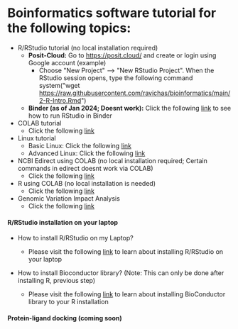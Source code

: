 # Boinformatics software tutorial for the following topics: 

* R/RStudio tutorial (no local installation required)
  * **Posit-Cloud:** Go to https://posit.cloud/ and create or login using Google account (example)
       * Choose "New Project" --> "New RStudio Project". When the RStudio session opens, type the following command
          system("wget https://raw.githubusercontent.com/ravichas/bioinformatics/main/2-R-Intro.Rmd")
  * **Binder (as of Jan 2024; Doesnt work):** Click the following [link](https://github.com/ravichas/bioinformatics/blob/main/Bioinformatics.md) to see how to run RStudio in Binder
* COLAB tutorial
  * Click the following [link](https://github.com/ravichas/bioinformatics/blob/main/BasicCOLAB_Tutorial.ipynb)  
* Linux tutorial
  * Basic Linux: Click the following [link](https://github.com/ravichas/bioinformatics/blob/main/BasicLinux.ipynb)  
  * Advanced Linux: Click the following [link](https://github.com/ravichas/bioinformatics/blob/main/Linux.ipynb)  
* NCBI Edirect using COLAB (no local installation required; Certain commands in edirect doesnt work via COLAB)
  * Click the following [link](https://github.com/ravichas/bioinformatics/blob/main/Notebooks/COLAB_NCBI_EDIRECT.ipynb)
* R using COLAB (no local installation is needed) 
  * Click the following [link](https://github.com/ravichas/bioinformatics/blob/main/R_tutorial_Bioconductor_Colab.ipynb)
* Genomic Variation Impact Analysis 
  * Click the following [link](https://github.com/ravichas/bioinformatics/blob/main/ImpactAnalysis.pdf)

#### R/RStudio installation on your laptop
* How to install R/RStudio on my Laptop? 
  * Please visit the following [link](https://rstudio-education.github.io/hopr/starting.html#using-r) to learn about installing R/RStudio on your laptop

* How to install Bioconductor library? (Note: This can only be done after installing R, previous step)
  * Please visit the following [link](https://www.bioconductor.org/install/) to learn about installing BioConductor library to your R installation

#### Protein-ligand docking (coming soon)
<!---
Click the link, https://github.com/ravichas/bioinformatics/blob/main/PL-docking.md for details
-->
